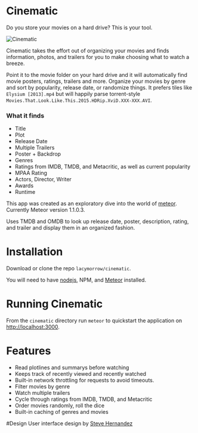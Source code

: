 Cinematic
===========

Do you store your movies on a hard drive? This is your tool.

![Cinematic](http://lacymorrow.com/images/cinematic.gif)

Cinematic takes the effort out of organizing your movies and finds information, photos, and trailers for you to make choosing what to watch a breeze. 

Point it to the movie folder on your hard drive and it will automatically find movie posters, ratings, trailers and more. Organize your movies by genre and sort by popularity, release date, or randomize things. It prefers tiles like `Elysium [2013].mp4` but will happily parse torrent-style `Movies.That.Look.Like.This.2015.HDRip.XviD.XXX-XXX.AVI`.

### What it finds

* Title
* Plot
* Release Date
* Multiple Trailers
* Poster + Backdrop
* Genres
* Ratings from IMDB, TMDB, and Metacritic, as well as current popularity
* MPAA Rating
* Actors, Director, Writer
* Awards
* Runtime

This app was created as an exploratory dive into the world of [meteor](http://meteor.com). Currently Meteor version 1.1.0.3.

Uses TMDB and OMDB to look up release date, poster, description, rating, and trailer and display them in an organized fashion.

# Installation

Download or clone the repo `lacymorrow/cinematic`. 

You will need to have [nodejs](http://nodejs.org), NPM, and [Meteor](https://www.meteor.com/install) installed.


# Running Cinematic

From the `cinematic` directory run `meteor` to quickstart the application on [http://localhost:3000](http://localhost:3000).


# Features

* Read plotlines and summarys before watching
* Keeps track of recently viewed and recently watched
* Built-in network throttling for requests to avoid timeouts.
* Filter movies by genre
* Watch multiple trailers
* Cycle through ratings from IMDB, TMDB, and Metacritic
* Order movies randomly, roll the dice
* Built-in caching of genres and movies


#Design
User interface design by [Steve Hernandez](http://slhernandez.com/2013/09/10/Movie-App/)

